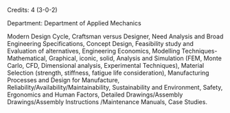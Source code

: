 Credits: 4 (3-0-2)

Department: Department of Applied Mechanics

Modern Design Cycle, Craftsman versus Designer, Need Analysis and Broad Engineering Specifications, Concept Design, Feasibility study and Evaluation of alternatives, Engineering Economics, Modelling Techniques-Mathematical, Graphical, iconic, solid, Analysis and Simulation (FEM, Monte Carlo, CFD, Dimensional analysis, Experimental Techniques), Material Selection (strength, stiffness, fatigue life consideration), Manufacturing Processes and Design for Manufacture, Reliability/Availability/Maintainability, Sustainability and Environment, Safety, Ergonomics and Human Factors, Detailed Drawings/Assembly Drawings/Assembly Instructions /Maintenance Manuals, Case Studies.